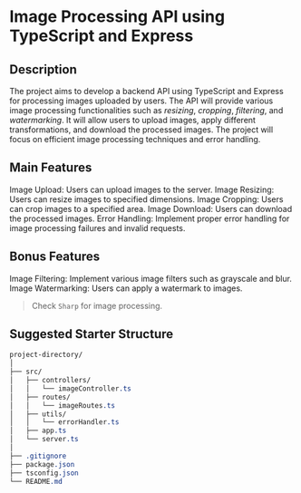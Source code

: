 # Image Processing API using TypeScript and Express

## Description
The project aims to develop a backend API using TypeScript and Express for processing images uploaded by users. The API will provide various image processing functionalities such as *resizing*, *cropping*, *filtering*, and *watermarking*. It will allow users to upload images, apply different transformations, and download the processed images. The project will focus on efficient image processing techniques and error handling.

## Main Features 
Image Upload: Users can upload images to the server.
Image Resizing: Users can resize images to specified dimensions.
Image Cropping: Users can crop images to a specified area.
Image Download: Users can download the processed images.
Error Handling: Implement proper error handling for image processing failures and invalid requests.

## Bonus Features
Image Filtering: Implement various image filters such as grayscale and blur.
Image Watermarking: Users can apply a watermark to images.

> Check `Sharp` for image processing.

## Suggested Starter Structure

```css
project-directory/
│
├── src/
│   ├── controllers/
│   │   └── imageController.ts
│   ├── routes/
│   │   └── imageRoutes.ts
│   ├── utils/
│   │   └── errorHandler.ts
│   ├── app.ts
│   └── server.ts
│
├── .gitignore
├── package.json
├── tsconfig.json
└── README.md

```